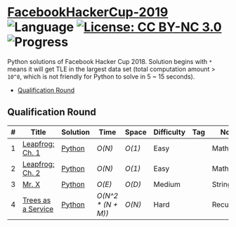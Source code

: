 # [FacebookHackerCup-2019](https://www.facebook.com/hackercup/past_rounds/) ![Language](https://img.shields.io/badge/language-Python-orange.svg) [![License: CC BY-NC 3.0](https://licensebuttons.net/l/by-nc/4.0/80x15.png)](https://creativecommons.org/licenses/by-nc/3.0/) ![Progress](https://img.shields.io/badge/progress-4%20%2F%204-ff69b4.svg)

Python solutions of Facebook Hacker Cup 2018. Solution begins with `*` means it will get TLE in the largest data set (total computation amount > `10^8`, which is not friendly for Python to solve in 5 ~ 15 seconds).

* [Qualification Round](https://github.com/kamyu104/FacebookHackerCup-2019#qualification-round)

## Qualification Round
| # | Title | Solution | Time | Space | Difficulty | Tag | Note |
|---| ----- | -------- | ---- | ----- | ---------- | --- | ---- |
|1| [Leapfrog: Ch. 1](https://www.facebook.com/hackercup/problem/656203948152907/)| [Python](./Qualification%20Round/leapfrog1.py)| _O(N)_ | _O(1)_ | Easy | | Math |
|2| [Leapfrog: Ch. 2](https://www.facebook.com/hackercup/problem/2426282194266338/)| [Python](./Qualification%20Round/leapfrog2.py)| _O(N)_ | _O(1)_ | Easy | | Math |
|3| [Mr. X](https://www.facebook.com/hackercup/problem/589264531559040/)| [Python](./Qualification%20Round/mr_x.py)| _O(E)_ | _O(D)_ | Medium | | String |
|4| [Trees as a Service](https://www.facebook.com/hackercup/problem/330920680938986/)| [Python](./Qualification%20Round/service_trees.py)| _O(N^2 * (N + M))_ | _O(N)_ | Hard | | Recursion |
